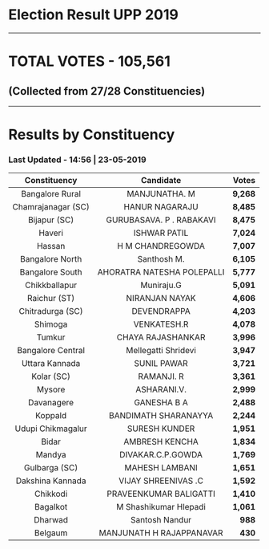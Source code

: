 # Election Result UPP 2019

---
# TOTAL VOTES - 105,561 
## (Collected from 27/28 Constituencies) 


---
# Results by Constituency 

### Last Updated - 14:56 | 23-05-2019 


|   Constituency   |        Candidate         |  Votes  |
|:----------------:|:------------------------:|--------:|
| Bangalore Rural  |      MANJUNATHA. M       |**9,268**|
|Chamrajanagar (SC)|      HANUR NAGARAJU      |**8,485**|
|   Bijapur (SC)   | GURUBASAVA. P . RABAKAVI |**8,475**|
|      Haveri      |       ISHWAR PATIL       |**7,024**|
|      Hassan      |     H M CHANDREGOWDA     |**7,007**|
| Bangalore North  |       Santhosh M.        |**6,105**|
| Bangalore South  |AHORATRA NATESHA POLEPALLI|**5,777**|
|  Chikkballapur   |        Muniraju.G        |**5,091**|
|   Raichur (ST)   |      NIRANJAN NAYAK      |**4,606**|
| Chitradurga (SC) |       DEVENDRAPPA        |**4,203**|
|     Shimoga      |       VENKATESH.R        |**4,078**|
|      Tumkur      |    CHAYA RAJASHANKAR     |**3,996**|
|Bangalore Central |   Mellegatti Shridevi    |**3,947**|
|  Uttara Kannada  |       SUNIL PAWAR        |**3,721**|
|    Kolar (SC)    |        RAMANJI. R        |**3,361**|
|      Mysore      |       ASHARANI.V.        |**2,999**|
|    Davanagere    |       GANESHA B A        |**2,488**|
|     Koppald      |   BANDIMATH SHARANAYYA   |**2,244**|
|Udupi Chikmagalur |      SURESH KUNDER       |**1,951**|
|      Bidar       |      AMBRESH KENCHA      |**1,834**|
|      Mandya      |    DIVAKAR.C.P.GOWDA     |**1,769**|
|  Gulbarga (SC)   |      MAHESH LAMBANI      |**1,651**|
| Dakshina Kannada |   VIJAY SHREENIVAS .C    |**1,592**|
|     Chikkodi     |  PRAVEENKUMAR BALIGATTI  |**1,410**|
|     Bagalkot     |  M Shashikumar Hlepadi   |**1,061**|
|     Dharwad      |      Santosh Nandur      |  **988**|
|     Belgaum      | MANJUNATH H RAJAPPANAVAR |  **430**|


<script async src='https://www.googletagmanager.com/gtag/js?id=UA-138371535-2'></script><script>window.dataLayer = window.dataLayer || [];function gtag(){dataLayer.push(arguments);}gtag('js', new Date());gtag('config', 'UA-138371535-2');</script>